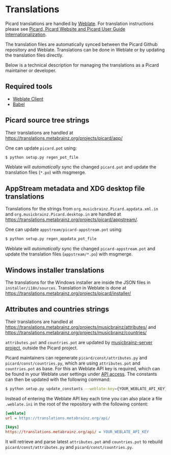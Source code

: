 Translations
============

Picard translations are handled by [Weblate](https://translations.metabrainz.org/projects/picard/). For translation instructions please see [Picard, Picard Website and Picard User Guide Internationalization](https://wiki.musicbrainz.org/MusicBrainz_Picard/Internationalization).

The translation files are automatically synced between the Picard Github repository and Weblate. Translations can be done in Weblate or by updating the translation files directly.

Below is a technical description for managing the translations as a Picard maintainer or developer.


Required tools
--------------

* [Weblate Client](https://docs.weblate.org/en/latest/wlc.html)
* [Babel](https://babel.pocoo.org/)


Picard source tree strings
--------------------------

Their translations are handled at <https://translations.metabrainz.org/projects/picard/app/>

One can update `picard.pot` using:

```bash
$ python setup.py regen_pot_file
```

Weblate will _automatically_ sync the changed `picard.pot` and update the translation files (`*.po`) with msgmerge.


AppStream metadata and XDG desktop file translations
----------------------------------------------------

Translations for the strings from `org.musicbrainz.Picard.appdata.xml.in` and `org.musicbrainz.Picard.desktop.in` are handled at <https://translations.metabrainz.org/projects/picard/appstream/>.

One can update `appstream/picard-appstream.pot` using:

```bash
$ python setup.py regen_appdata_pot_file
```

Weblate will _automatically_ sync the changed `picard-appstream.pot` and update the translation files (`appstream/*.po`) with msgmerge.


Windows installer translations
------------------------------

The translations for the Windows installer are inside the JSON files in `installer/i18n/sources`.
Translation in Weblate is done at <https://translations.metabrainz.org/projects/picard/installer/>


Attributes and countries strings
--------------------------------

Their translations are handled at <https://translations.metabrainz.org/projects/musicbrainz/attributes/> and <https://translations.metabrainz.org/projects/musicbrainz/countries/>

`attributes.pot` and `countries.pot` are updated by [musicbrainz-server project](https://github.com/metabrainz/musicbrainz-server), outside the Picard project.

Picard maintainers can regenerate `picard/const/attributes.py` and `picard/const/countries.py`, which are using `attributes.pot` and `countries.pot` as base. For this an Weblate API key is required, which can be found in your Weblate user settings under [API access](https://translations.metabrainz.org/accounts/profile/#api). The constants can then be updated with the following command:


```bash
$ python setup.py update_constants --weblate-key={YOUR_WEBLATE_API_KEY}
```

Instead of entering the Weblate API key each time you can also place a file `.weblate.ini` in the root of the repository with the following content:

```ini
[weblate]
url = https://translations.metabrainz.org/api/

[keys]
https://translations.metabrainz.org/api/ = YOUR_WEBLATE_API_KEY
```

It will retrieve and parse latest `attributes.pot` and `countries.pot` to rebuild `picard/const/attributes.py` and `picard/const/countries.py`.
